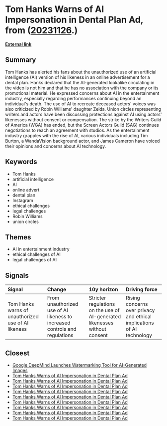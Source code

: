 # __Tom Hanks Warns of AI Impersonation in Dental Plan Ad__, from ([20231126](https://kghosh.substack.com/p/20231126).)

__[External link](https://www.ign.com/articles/tom-hanks-warns-fans-beware-dental-plan-ad-featuring-ai-version-of-him?)__



## Summary

Tom Hanks has alerted his fans about the unauthorized use of an artificial intelligence (AI) version of his likeness in an online advertisement for a dental plan. Hanks declared that the AI-generated lookalike circulating in the video is not him and that he has no association with the company or its promotional material. He expressed concerns about AI in the entertainment industry, especially regarding performances continuing beyond an individual's death. The use of AI to recreate deceased actors' voices was also criticized by Robin Williams' daughter Zelda. Union circles representing writers and actors have been discussing protections against AI using actors' likenesses without consent or compensation. The strike by the Writers Guild of America (WGA) has ended, but the Screen Actors Guild (SAG) continues negotiations to reach an agreement with studios. As the entertainment industry grapples with the rise of AI, various individuals including Tim Burton, a WandaVision background actor, and James Cameron have voiced their opinions and concerns about AI technology.

## Keywords

* Tom Hanks
* artificial intelligence
* AI
* online advert
* dental plan
* Instagram
* ethical challenges
* legal challenges
* Robin Williams
* union circles

## Themes

* AI in entertainment industry
* ethical challenges of AI
* legal challenges of AI

## Signals

| Signal                                             | Change                                                                     | 10y horizon                                                                | Driving force                                                          |
|:---------------------------------------------------|:---------------------------------------------------------------------------|:---------------------------------------------------------------------------|:-----------------------------------------------------------------------|
| Tom Hanks warns of unauthorized use of AI likeness | From unauthorized use of AI likeness to increased controls and regulations | Stricter regulations on the use of AI-generated likenesses without consent | Rising concerns over privacy and ethical implications of AI technology |

## Closest

* [Google DeepMind Launches Watermarking Tool for AI-Generated Images](d5c399872ea4d28def48f650503511a0)
* [Tom Hanks Warns of AI Impersonation in Dental Plan Ad](a6a85ffaf515094e85437d112d6f19b7)
* [Tom Hanks Warns of AI Impersonation in Dental Plan Ad](a6a85ffaf515094e85437d112d6f19b7)
* [Tom Hanks Warns of AI Impersonation in Dental Plan Ad](a6a85ffaf515094e85437d112d6f19b7)
* [Tom Hanks Warns of AI Impersonation in Dental Plan Ad](a6a85ffaf515094e85437d112d6f19b7)
* [Tom Hanks Warns of AI Impersonation in Dental Plan Ad](a6a85ffaf515094e85437d112d6f19b7)
* [Tom Hanks Warns of AI Impersonation in Dental Plan Ad](a6a85ffaf515094e85437d112d6f19b7)
* [Tom Hanks Warns of AI Impersonation in Dental Plan Ad](a6a85ffaf515094e85437d112d6f19b7)
* [Tom Hanks Warns of AI Impersonation in Dental Plan Ad](a6a85ffaf515094e85437d112d6f19b7)
* [Tom Hanks Warns of AI Impersonation in Dental Plan Ad](a6a85ffaf515094e85437d112d6f19b7)